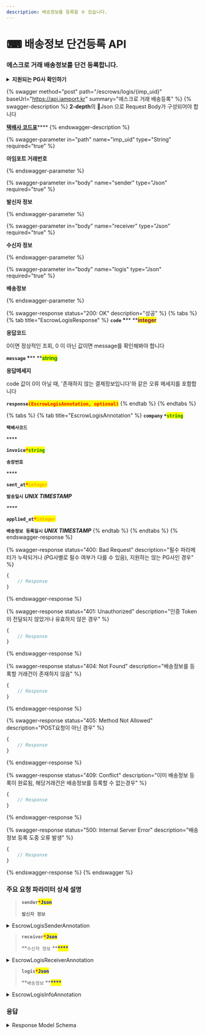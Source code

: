 ```yaml
---
description: 배송정보를 등록할 수 있습니다.
---
```


# ⌨ 배송정보 단건등록 API

### 에스크로 거래 배송정보를 단건 등록합니다.

<details>

<summary><strong>지원되는 PG사 확인하기</strong></summary>

* KG이니시스

<!---->

* NHN KCP

<!---->

* 페이조아(다우)

</details>

{% swagger method="post" path="/escrows/logis/{imp_uid}" baseUrl="https://api.iamport.kr" summary="에스크로 거래 배송등록" %}
{% swagger-description %}
**2-depth**의 Json 으로 Request Body가 구성되어야 합니다

[**택배사 코드표**](../../tip/code.md)****
{% endswagger-description %}

{% swagger-parameter in="path" name="imp_uid" type="String" required="true" %}
<mark style="color:red;">

**아임포트 거래번호**

</mark>
{% endswagger-parameter %}

{% swagger-parameter in="body" name="sender" type="Json" required="true" %}
<mark style="color:red;">

**발신자 정보**

</mark>
{% endswagger-parameter %}

{% swagger-parameter in="body" name="receiver" type="Json" required="true" %}
<mark style="color:red;">

**수신자 정보**

</mark>
{% endswagger-parameter %}

{% swagger-parameter in="body" name="logis" type="Json" required="true" %}
<mark style="color:red;">

**배송정보**

</mark>
{% endswagger-parameter %}

{% swagger-response status="200: OK" description="성공" %}
{% tabs %}
{% tab title="EscrowLogisResponse" %}
**`code`  **<mark style="color:red;">**\***</mark>** **<mark style="color:purple;">**integer**</mark>

**응답코드**

0이면 정상적인 조회, 0 이 아닌 값이면 message를 확인해봐야 합니다



**`message`  **<mark style="color:red;">**\***</mark>** **<mark style="color:green;">**string**</mark>

**응답메세지**

code 값이 0이 아닐 때, '존재하지 않는 결제정보입니다'와 같은 오류 메세지를 포함합니다



**`response`**<mark style="color:red;">**`(EscrowLogisAnnotation, optional)`**</mark>
{% endtab %}
{% endtabs %}

{% tabs %}
{% tab title="EscrowLogisAnnotation" %}
**`company`  **<mark style="color:red;">**`*`**</mark><mark style="color:green;">**`string`**</mark>

**`택배사코드`**

&#x20;****&#x20;

**`invoice`**<mark style="color:red;">**`*`**</mark><mark style="color:green;">**`string`**</mark>

**`송장번호`**

&#x20;****&#x20;

**`sent_at`**<mark style="color:red;">**`*`**</mark><mark style="color:orange;">**`integer`**</mark>

**`발송일시`** _**UNIX TIMESTAMP**_

_****_

**`applied_at`**_<mark style="color:red;">**`*`**</mark>_<mark style="color:orange;">**`integer`**</mark>

**`배송정보 등록일시`** _**UNIX TIMESTAMP**_
{% endtab %}
{% endtabs %}
{% endswagger-response %}

{% swagger-response status="400: Bad Request" description="필수 파라메터가 누락되거나 (PG사별로 필수 여부가 다를 수 있음), 지원하는 않는 PG사인 경우" %}
```javascript
{
    // Response
}
```
{% endswagger-response %}

{% swagger-response status="401: Unauthorized" description="인증 Token이 전달되지 않았거나 유효하지 않은 경우" %}
```javascript
{
    // Response
}
```
{% endswagger-response %}

{% swagger-response status="404: Not Found" description="배송정보를 등록할 거래건이 존재하지 않음" %}
```javascript
{
    // Response
}
```
{% endswagger-response %}

{% swagger-response status="405: Method Not Allowed" description="POST요청이 아닌 경우" %}
```javascript
{
    // Response
}
```
{% endswagger-response %}

{% swagger-response status="409: Conflict" description="이미 배송정보 등록이 완료됨, 해당거래건은 배송정보를 등록할 수 없는경우" %}
```javascript
{
    // Response
}
```
{% endswagger-response %}

{% swagger-response status="500: Internal Server Error" description="배송정보 등록 도중 오류 발생" %}
```javascript
{
    // Response
}
```
{% endswagger-response %}
{% endswagger %}

### **주요 요청 파라미터 상세 설명**

> **`sender`**<mark style="color:red;">**`*`**</mark><mark style="color:blue;">**`Json`**</mark>
>
> **`발신자 정보`**

<details>

<summary>EscrowLogisSenderAnnotation</summary>

**`name (string, optional)`**

**`보내는분 성함(필수 : KG이니시스)`**&#x20;



**`tel (string, optional)`**

**`보내는분 전화번호(필수 : KG이니시스)`**



**`addr (string, optional)`**

**`보내는분 주소(필수 : KG이니시스)`**



**`postcode (string, optional)`**

**`보내는분 우편번호(필수 : KG이니시스)`**



**`relationship (string, optional)`**

**`보내는분과의 관계(필수 : 페이조아, 예: 본인)`**

</details>

> **`receiver`**<mark style="color:red;">**`*`**</mark><mark style="color:blue;">**`Json`**</mark>
>
> **`수신자 정보` **<mark style="color:blue;">****</mark>&#x20;

<details>

<summary>EscrowLogisReceiverAnnotation</summary>

**`name (string, optional)`**

**`받는 분 성함(필수 : KG이니시스)`**



**`tel (string, optional)`**&#x20;

**`받는 분 전화번호(필수 : KG이니시스)`**



**`addr (string, optional)`**

**`받는 분 주소(필수 : KG이니시스)`**



**`postcode (string, optional)`**

**`받는 분 우편번호(필수 : KG이니시스)`**

</details>

> **`logis`**<mark style="color:red;">**`*`**</mark><mark style="color:blue;">**`Json`**</mark>
>
> **`배송정보` **<mark style="color:blue;">****</mark>&#x20;

<details>

<summary>EscrowLogisInfoAnnotation</summary>

**`company (string)`**

**`택배사코드` **<mark style="color:blue;">****</mark>&#x20;



**`invoice (string)`**

**`송장번호`**



**`sent_at (integer)`**

**`발송일시 UNIX TIMESTAMP`**



**`receiving_at (string, optional)`**

**`수령일시(필수: 페이조아 / 예: YYYYMMDD)`**



**`address (string, optional)`**

**`발송주소(필수: 페이조아)`**

</details>

### 응답

<details>

<summary>Response Model Schema</summary>

```
{
  "code": 0,
  "message": "string",
  "response": {
    "company": "string",
    "invoice": "string",
    "sent_at": 0,
    "applied_at": 0
  }
}
```

</details>
